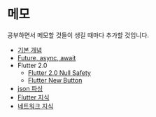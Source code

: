 # 메모

공부하면서 메모할 것들이 생길 때마다 추가할 것입니다.
- [기본 개념](./Basic/basic.md)
- [Future, async, await](./Future,async,await/async.md)
- Flutter 2.0
    - [Flutter 2.0 Null Safety](./flutter_2.0_update/null_safety.md)
    - [Flutter New Button](./flutter_2.0_update/new_button.md)
- [json 파싱](./json_parsing/parsing.md)
- [Flutter 지식](./flutter/flutter_list.md)
- [네트워크 지식](./network/network.md)

    